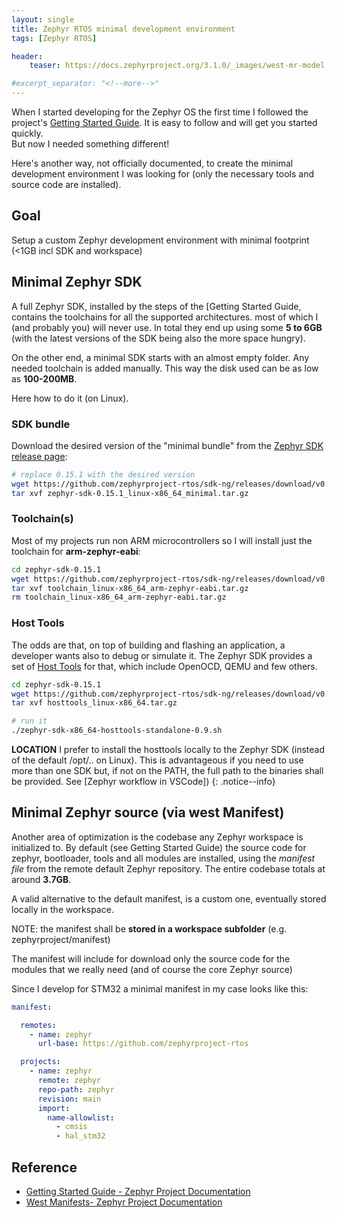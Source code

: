 ```yaml
---
layout: single
title: Zephyr RTOS minimal development environment 
tags: [Zephyr RTOS]

header:
    teaser: https://docs.zephyrproject.org/3.1.0/_images/west-mr-model.png

#excerpt_separator: "<!--more-->"
---
```



When I started developing for the Zephyr OS the first time I followed the project's [Getting Started Guide](https://docs.zephyrproject.org/latest/develop/getting_started/index.html). It is easy to follow and will get you started quickly.  
But now I needed something different!  

Here's another way, not officially documented, to create the minimal development environment I was looking for (only the necessary tools and source code are installed).

## Goal

Setup a custom Zephyr development environment with minimal footprint (<1GB incl SDK and workspace)

## Minimal Zephyr SDK  

A full Zephyr SDK, installed by the steps of the [Getting Started Guide, contains the toolchains for all the supported architectures.
most of which I (and probably you) will never use.
In total they end up using some **5 to 6GB** (with the latest versions of the SDK being also the more space hungry).

On the other end, a minimal SDK starts with an almost empty folder. Any needed toolchain is added manually. This way the disk used can be as low as **100-200MB**.  

Here how to do it (on Linux).

### SDK bundle  

Download the desired version of the "minimal bundle" from the [Zephyr SDK release page](https://github.com/zephyrproject-rtos/sdk-ng/releases):  

``` bash
# replace 0.15.1 with the desired version
wget https://github.com/zephyrproject-rtos/sdk-ng/releases/download/v0.15.1/zephyr-sdk-0.15.1_linux-x86_64_minimal.tar.gz
tar xvf zephyr-sdk-0.15.1_linux-x86_64_minimal.tar.gz
```

### Toolchain(s)  

Most of my projects run non ARM microcontrollers so I will install just the toolchain for **arm-zephyr-eabi**:

``` bash
cd zephyr-sdk-0.15.1
wget https://github.com/zephyrproject-rtos/sdk-ng/releases/download/v0.15.1/toolchain_linux-x86_64_arm-zephyr-eabi.tar.gz
tar xvf toolchain_linux-x86_64_arm-zephyr-eabi.tar.gz
rm toolchain_linux-x86_64_arm-zephyr-eabi.tar.gz
```

### Host Tools

The odds are that, on top of building and flashing an application, a developer wants also to debug or simulate it. The Zephyr SDK provides a set of [Host Tools](https://github.com/zephyrproject-rtos/sdk-ng/releases/tag/v0.15.1) for that, which include OpenOCD, QEMU and few others.

```bash
cd zephyr-sdk-0.15.1
wget https://github.com/zephyrproject-rtos/sdk-ng/releases/download/v0.15.1/hosttools_linux-x86_64.tar.gz
tar xvf hosttools_linux-x86_64.tar.gz

# run it
./zephyr-sdk-x86_64-hosttools-standalone-0.9.sh
```

**LOCATION** I prefer to install the hosttools locally to the Zephyr SDK (instead of the default /opt/.. on Linux). This is advantageous if you need to use more than one SDK but, if not on the PATH, the full path to the binaries shall be provided. See [Zephyr workflow in VSCode])
{: .notice--info}

## Minimal Zephyr source (via west Manifest)

Another area of optimization is the codebase any Zephyr workspace is initialized to. By default (see Getting Started Guide) the source code for zephyr, bootloader, tools and all modules are installed, using the *manifest file* from the remote default Zephyr repository.
The entire codebase totals at around **3.7GB**.

A valid alternative to the default manifest, is a custom one, eventually stored locally in the workspace.

NOTE: the manifest shall be **stored in a workspace subfolder** (e.g. zephyrproject/manifest)

The manifest will include for download only the source code for the modules that we really need (and of course the core Zephyr source)

Since I develop for STM32 a minimal manifest in my case looks like this:

``` yaml
manifest:

  remotes:
    - name: zephyr
      url-base: https://github.com/zephyrproject-rtos

  projects:
    - name: zephyr
      remote: zephyr
      repo-path: zephyr
      revision: main
      import:
        name-allowlist:
          - cmsis
          - hal_stm32
```

## Reference

- [Getting Started Guide - Zephyr Project Documentation](https://docs.zephyrproject.org/latest/develop/getting_started/index.html)
- [West Manifests- Zephyr Project Documentation](https://docs.zephyrproject.org/latest/develop/west/manifest.html)